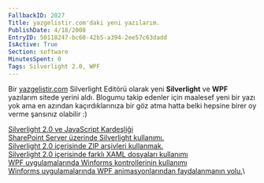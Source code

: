 ```yaml
---
FallbackID: 2027
Title: yazgelistir.com'daki yeni yazılarım.
PublishDate: 4/18/2008
EntryID: 50118247-bc60-42b5-a394-2ee57c63dadd
IsActive: True
Section: software
MinutesSpent: 0
Tags: Silverlight 2.0, WPF
---
```

Bir
[yazgelistir.com](http://www.yazgelistir.com/Hakkinda/YazarDetay.aspx?UyeId=1000073305)
Silverlight Editörü olarak yeni **Silverlight** ve **WPF** yazılarım
sitede yerini aldı. Blogumu takip edenler için maalesef yeni bir yazı
yok ama en azından kaçırdıklarınıza bir göz atma hatta belki hepsine
birer oy verme şansınız olabilir :)

[Silverlight 2.0 ve JavaScript
Kardeşliği](http://www.yazgelistir.com/Makaleler/1000001778.ygpx)\
 [SharePoint Server üzerinde Silverlight
kullanımı.](http://www.yazgelistir.com/Makaleler/1000001775.ygpx)\
 [Silverlight 2.0 içerisinde ZIP arşivleri
kullanmak.](http://www.yazgelistir.com/Makaleler/1000001772.ygpx)\
 [Silverlight 2.0 içerisinde farklı XAML dosyaları
kullanımı](http://www.yazgelistir.com/Makaleler/1000001771.ygpx)\
 [WPF uygulamalarında Winforms kontrollerinin
kullanımı](http://www.yazgelistir.com/Makaleler/1000001770.ygpx)\
 [Winforms uygulamalarında WPF animasyonlarından faydalanmanın
yolu.](http://www.yazgelistir.com/Makaleler/1000001769.ygpx)\


